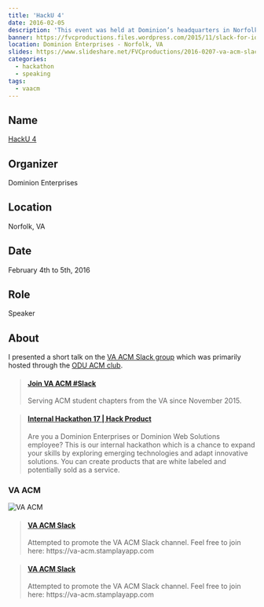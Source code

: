 ```yaml
---
title: 'HackU 4'
date: 2016-02-05
description: 'This event was held at Dominion’s headquarters in Norfolk, Virginia.'
banner: https://fvcproductions.files.wordpress.com/2015/11/slack-for-ios-upload-1.jpg
location: Dominion Enterprises - Norfolk, VA
slides: https://www.slideshare.net/FVCproductions/2016-0207-va-acm-slack
categories:
  - hackathon
  - speaking
tags:
  - vaacm
---
```


## Name

[HackU 4](https://hackathon.dominionenterprises.com/ 'HackU 4')

## Organizer

Dominion Enterprises

## Location

Norfolk, VA

## Date

February 4th to 5th, 2016

## Role

Speaker

## About

I presented a short talk on the [VA ACM Slack group](https://va-acm.stamplayapp.com/) which was primarily hosted through the [ODU ACM club](https://www.cs.odu.edu/~acm/).

<blockquote class="embedly-card"><h4><a href="https://va-acm.stamplayapp.com/">Join VA ACM #Slack</a></h4><p>Serving ACM student chapters from the VA since November 2015.</p></blockquote>
<script async src="//cdn.embedly.com/widgets/platform.js" charset="UTF-8"></script>

<blockquote class="embedly-card"><h4><a href="https://hackathon.dominionenterprises.com/">Internal Hackathon 17 | Hack Product</a></h4><p>Are you a Dominion Enterprises or Dominion Web Solutions employee? This is our internal hackathon which is a chance to expand your skills by exploring emerging technologies and adapt innovative solutions. You can create products that are white labeled and potentially sold as a service.</p></blockquote>

### VA ACM

![VA ACM](https://image.slidesharecdn.com/2016-02-07vaacmslack-171102222353/95/va-acm-slack-1-638.jpg?cb=1510969523)

<blockquote class="embedly-card"><h4><a href="https://www.slideshare.net/FVCproductions/2016-0207-va-acm-slack">VA ACM Slack</a></h4><p>Attempted to promote the VA ACM Slack channel. Feel free to join here: https://va-acm.stamplayapp.com</p></blockquote>

<blockquote class="embedly-card"><h4><a href="https://speakerdeck.com/fvcproductions/va-acm-slack">VA ACM Slack</a></h4><p>Attempted to promote the VA ACM Slack channel. Feel free to join here: https://va-acm.stamplayapp.com</p></blockquote>
